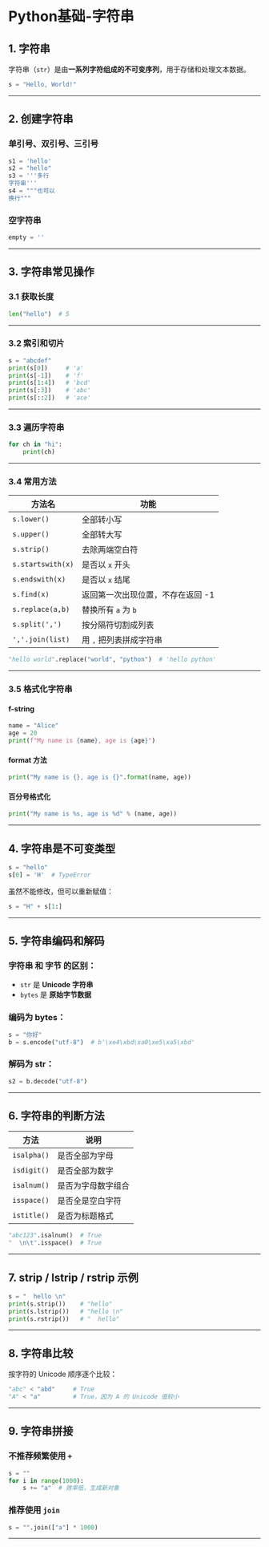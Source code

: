 # Python基础-字符串

## 1. 字符串

字符串（`str`）是由**一系列字符组成的不可变序列**，用于存储和处理文本数据。

```python
s = "Hello, World!"
```

---

## 2. 创建字符串

### 单引号、双引号、三引号

```python
s1 = 'hello'
s2 = "hello"
s3 = '''多行
字符串'''
s4 = """也可以
换行"""
```

### 空字符串

```python
empty = ''
```

---

## 3. 字符串常见操作

### 3.1 获取长度

```python
len("hello")  # 5
```

---

### 3.2 索引和切片

```python
s = "abcdef"
print(s[0])     # 'a'
print(s[-1])    # 'f'
print(s[1:4])   # 'bcd'
print(s[:3])    # 'abc'
print(s[::2])   # 'ace'
```

---

### 3.3 遍历字符串

```python
for ch in "hi":
    print(ch)
```

---

### 3.4 常用方法

| 方法名           | 功能                             |
|------------------|----------------------------------|
| `s.lower()`      | 全部转小写                       |
| `s.upper()`      | 全部转大写                       |
| `s.strip()`      | 去除两端空白符                   |
| `s.startswith(x)`| 是否以 `x` 开头                  |
| `s.endswith(x)`  | 是否以 `x` 结尾                  |
| `s.find(x)`      | 返回第一次出现位置，不存在返回 -1 |
| `s.replace(a,b)` | 替换所有 `a` 为 `b`              |
| `s.split(',')`   | 按分隔符切割成列表               |
| `','.join(list)` | 用 `,` 把列表拼成字符串           |

```python
"hello world".replace("world", "python")  # 'hello python'
```

---

### 3.5 格式化字符串

#### f-string

```python
name = "Alice"
age = 20
print(f"My name is {name}, age is {age}")
```

#### format 方法

```python
print("My name is {}, age is {}".format(name, age))
```

#### 百分号格式化

```python
print("My name is %s, age is %d" % (name, age))
```

---

## 4. 字符串是不可变类型

```python
s = "hello"
s[0] = 'H'  # TypeError
```

虽然不能修改，但可以重新赋值：

```python
s = "H" + s[1:]
```

---

## 5. 字符串编码和解码

### 字符串 和 字节 的区别：

- `str` 是 **Unicode 字符串**
- `bytes` 是 **原始字节数据**

### 编码为 bytes：

```python
s = "你好"
b = s.encode("utf-8")  # b'\xe4\xbd\xa0\xe5\xa5\xbd'
```

### 解码为 str：

```python
s2 = b.decode("utf-8")
```

---

## 6. 字符串的判断方法

| 方法            | 说明                       |
|-----------------|----------------------------|
| `isalpha()`     | 是否全部为字母             |
| `isdigit()`     | 是否全部为数字             |
| `isalnum()`     | 是否为字母数字组合         |
| `isspace()`     | 是否全是空白字符           |
| `istitle()`     | 是否为标题格式             |

```python
"abc123".isalnum()  # True
"  \n\t".isspace()  # True
```

---

## 7. strip / lstrip / rstrip 示例

```python
s = "  hello \n"
print(s.strip())    # "hello"
print(s.lstrip())   # "hello \n"
print(s.rstrip())   # "  hello"
```

---

## 8. 字符串比较

按字符的 Unicode 顺序逐个比较：

```python
"abc" < "abd"     # True
"A" < "a"         # True，因为 A 的 Unicode 值较小
```

---

## 9. 字符串拼接

### 不推荐频繁使用 `+`

```python
s = ""
for i in range(1000):
    s += "a"  # 效率低，生成新对象
```

### 推荐使用 `join`

```python
s = "".join(["a"] * 1000)
```

---
